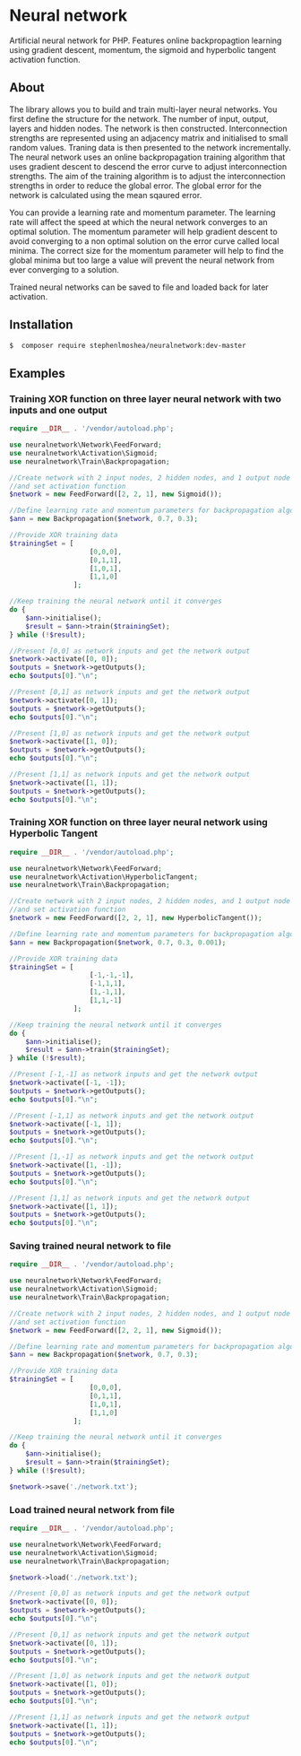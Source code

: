 # Neural network
Artificial neural network for PHP. Features online backpropagtion learning using gradient descent, momentum, the sigmoid and hyperbolic tangent activation function.

## About
The library allows you to build and train multi-layer neural networks. You first define the structure for the network. The number of input, output, layers and hidden nodes. The network is then constructed. Interconnection strengths are represented using an adjacency matrix and initialised to small random values.  Traning data is then presented to the network incrementally. The neural network uses an online backpropagation training algorithm that uses gradient descent to descend the error curve to adjust interconnection strengths. The aim of the training algorithm is to adjust the interconnection strengths in order to reduce the global error. The global error for the network is calculated using the mean sqaured error. 

You can provide a learning rate and momentum parameter.  The learning rate will affect the speed at which the neural network converges to an optimal solution. The momentum parameter will help gradient descent to avoid converging to a non optimal solution on the error curve called local minima.  The correct size for the momentum parameter will help to find the global minima but too large a value will prevent the neural network from ever converging to a solution.

Trained neural networks can be saved to file and loaded back for later activation.

## Installation
```bash
$  composer require stephenlmoshea/neuralnetwork:dev-master
```
## Examples
### Training XOR function on three layer neural network with two inputs and one output
```php
require __DIR__ . '/vendor/autoload.php';

use neuralnetwork\Network\FeedForward;
use neuralnetwork\Activation\Sigmoid;
use neuralnetwork\Train\Backpropagation;

//Create network with 2 input nodes, 2 hidden nodes, and 1 output node
//and set activation function
$network = new FeedForward([2, 2, 1], new Sigmoid());

//Define learning rate and momentum parameters for backpropagation algorithm
$ann = new Backpropagation($network, 0.7, 0.3);

//Provide XOR training data
$trainingSet = [
                    [0,0,0],
                    [0,1,1],
                    [1,0,1],
                    [1,1,0]
                ];

//Keep training the neural network until it converges
do {
    $ann->initialise();
    $result = $ann->train($trainingSet);
} while (!$result);

//Present [0,0] as network inputs and get the network output
$network->activate([0, 0]);
$outputs = $network->getOutputs();
echo $outputs[0]."\n";

//Present [0,1] as network inputs and get the network output
$network->activate([0, 1]);
$outputs = $network->getOutputs();
echo $outputs[0]."\n";

//Present [1,0] as network inputs and get the network output 
$network->activate([1, 0]);
$outputs = $network->getOutputs();
echo $outputs[0]."\n";

//Present [1,1] as network inputs and get the network output
$network->activate([1, 1]);
$outputs = $network->getOutputs();
echo $outputs[0]."\n";
```

### Training XOR function on three layer neural network using Hyperbolic Tangent
```php
require __DIR__ . '/vendor/autoload.php';

use neuralnetwork\Network\FeedForward;
use neuralnetwork\Activation\HyperbolicTangent;
use neuralnetwork\Train\Backpropagation;

//Create network with 2 input nodes, 2 hidden nodes, and 1 output node
//and set activation function
$network = new FeedForward([2, 2, 1], new HyperbolicTangent());

//Define learning rate and momentum parameters for backpropagation algorithm
$ann = new Backpropagation($network, 0.7, 0.3, 0.001);

//Provide XOR training data
$trainingSet = [
                    [-1,-1,-1],
                    [-1,1,1],
                    [1,-1,1],
                    [1,1,-1]
                ];

//Keep training the neural network until it converges
do {
    $ann->initialise();
    $result = $ann->train($trainingSet);
} while (!$result);

//Present [-1,-1] as network inputs and get the network output
$network->activate([-1, -1]);
$outputs = $network->getOutputs();
echo $outputs[0]."\n";

//Present [-1,1] as network inputs and get the network output
$network->activate([-1, 1]);
$outputs = $network->getOutputs();
echo $outputs[0]."\n";

//Present [1,-1] as network inputs and get the network output 
$network->activate([1, -1]);
$outputs = $network->getOutputs();
echo $outputs[0]."\n";

//Present [1,1] as network inputs and get the network output
$network->activate([1, 1]);
$outputs = $network->getOutputs();
echo $outputs[0]."\n";
```

### Saving trained neural network to file
```php
require __DIR__ . '/vendor/autoload.php';

use neuralnetwork\Network\FeedForward;
use neuralnetwork\Activation\Sigmoid;
use neuralnetwork\Train\Backpropagation;

//Create network with 2 input nodes, 2 hidden nodes, and 1 output node
//and set activation function
$network = new FeedForward([2, 2, 1], new Sigmoid());

//Define learning rate and momentum parameters for backpropagation algorithm
$ann = new Backpropagation($network, 0.7, 0.3);

//Provide XOR training data
$trainingSet = [
                    [0,0,0],
                    [0,1,1],
                    [1,0,1],
                    [1,1,0]
                ];

//Keep training the neural network until it converges
do {
    $ann->initialise();
    $result = $ann->train($trainingSet);
} while (!$result);

$network->save('./network.txt');
```

### Load trained neural network from file
```php
require __DIR__ . '/vendor/autoload.php';

use neuralnetwork\Network\FeedForward;
use neuralnetwork\Activation\Sigmoid;
use neuralnetwork\Train\Backpropagation;

$network->load('./network.txt');

//Present [0,0] as network inputs and get the network output
$network->activate([0, 0]);
$outputs = $network->getOutputs();
echo $outputs[0]."\n";

//Present [0,1] as network inputs and get the network output
$network->activate([0, 1]);
$outputs = $network->getOutputs();
echo $outputs[0]."\n";

//Present [1,0] as network inputs and get the network output 
$network->activate([1, 0]);
$outputs = $network->getOutputs();
echo $outputs[0]."\n";

//Present [1,1] as network inputs and get the network output
$network->activate([1, 1]);
$outputs = $network->getOutputs();
echo $outputs[0]."\n";

```
